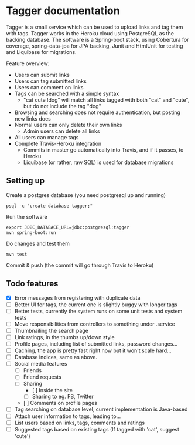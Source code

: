 Tagger documentation
====================

Tagger is a small service which can be used to upload links and tag them with
tags. Tagger works in the Heroku cloud using PostgreSQL as the backing
database. The software is a Spring-boot stack, using Cobertura for coverage,
spring-data-jpa for JPA backing, Junit and HtmlUnit for testing and Liquibase
for migrations.

Feature overview:
- Users can submit links
- Users can tag submitted links
- Users can comment on links
- Tags can be searched with a simple syntax
   - "cat cute !dog" will match all links tagged with both "cat" and "cute",
     but do not include the tag "dog"
- Browsing and searching does not require authentication, but posting new links
  does
- Normal users can only delete their own links
    - Admin users can delete all links
- All users can manage tags
- Complete Travis-Heroku integration
  - Commits in master go automatically into Travis, and if it passes, to Heroku
  - Liquibase (or rather, raw SQL) is used for database migrations

Setting up
----------
Create a postgres database (you need postgresql up and running)
```shell
psql -c "create database tagger;"
```
Run the software
```shell
export JDBC_DATABACE_URL=jdbc:postgresql:tagger
mvn spring-boot:run
```
Do changes and test them
```shell
mvn test
```
Commit & push (the commit will go through Travis to Heroku)

Todo features
-------------

- [x] Error messages from registering with duplicate data
- [ ] Better UI for tags, the current one is slightly buggy with longer tags
- [ ] Better tests, currently the system runs on some unit tests and system tests
- [ ] Move responsibilities from controllers to something under .service
- [ ] Thumbnailing the search page
- [ ] Link ratings, in the thumbs up/down style
- [ ] Profile pages, including list of submitted links, password changes...
- [ ] Caching, the app is pretty fast right now but it won't scale hard...
- [ ] Database indices, same as above.
- [ ] Social media features
  - [ ] Friends
  - [ ] Friend requests
  - [ ] Sharing
     - [ ] Inside the site
     - [ ] Sharing to eg. FB, Twitter
  - [ ] Comments on profile pages
- [ ] Tag searching on database level, current implementation is Java-based
- [ ] Attach user information to tags, leading to...
- [ ] List users based on links, tags, comments and ratings
- [ ] Suggested tags based on existing tags (If tagged with 'cat', suggest 'cute')
